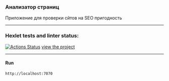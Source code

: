  ### Анализатор страниц 
Приложение для проверки сйтов на SEO пригодность
_________________________________________________


### Hexlet tests and linter status:
[![Actions Status](https://github.com/JavaQuaker/java-project-72/actions/workflows/hexlet-check.yml/badge.svg)](https://github.com/JavaQuaker/java-project-72/actions)
[view the project](https://java-project-72-8ytc.onrender.com)
______________________________________________________________________________________________________________________________________________________________________

<h4>Run</h4>

```
http://localhost:7070
```
